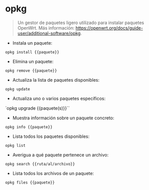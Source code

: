 # opkg

> Un gestor de paquetes ligero utilizado para instalar paquetes OpenWrt.
> Más información: <https://openwrt.org/docs/guide-user/additional-software/opkg>.

- Instala un paquete:

`opkg install {{paquete}}`

- Elimina un paquete:

`opkg remove {{paquete}}`

- Actualiza la lista de paquetes disponibles:

`opkg update`

- Actualiza uno o varios paquetes específicos:

`opkg upgrade {{paquete(s)}}``

- Muestra información sobre un paquete concreto:

`opkg info {{paquete}}`

- Lista todos los paquetes disponibles:

`opkg list`

- Averigua a qué paquete pertenece un archivo:

`opkg search {{ruta/al/archivo}}`

- Lista todos los archivos de un paquete:

`opkg files {{paquete}}`
